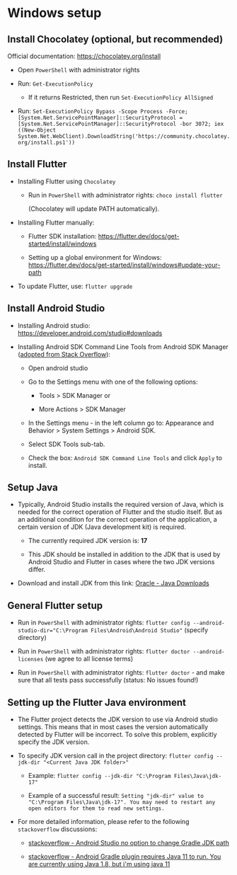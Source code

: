 # Windows setup

## Install Chocolatey (optional, but recommended)

Official documentation: <https://chocolatey.org/install>

* Open `PowerShell` with administrator rights

* Run: `Get-ExecutionPolicy`
    * If it returns Restricted, then run `Set-ExecutionPolicy AllSigned`

* Run: `Set-ExecutionPolicy Bypass -Scope Process -Force; [System.Net.ServicePointManager]::SecurityProtocol = [System.Net.ServicePointManager]::SecurityProtocol -bor 3072; iex ((New-Object System.Net.WebClient).DownloadString('https://community.chocolatey.org/install.ps1'))`

## Install Flutter

* Installing Flutter using `Chocolatey`

    * Run in `PowerShell` with administrator rights: `choco install flutter`
        
        (Chocolatey will update PATH automatically).

* Installing Flutter manually:

    * Flutter SDK installation: <https://flutter.dev/docs/get-started/install/windows>

    * Setting up a global environment for Windows: <https://flutter.dev/docs/get-started/install/windows#update-your-path>

* To update Flutter, use: `flutter upgrade`

## Install Android Studio

* Installing Android studio: <https://developer.android.com/studio#downloads>

* Installing Android SDK Command Line Tools from Android SDK Manager ([adopted from Stack Overflow](https://stackoverflow.com/questions/64708446/)):

    * Open android studio

    * Go to the Settings menu with one of the following options:

        * Tools > SDK Manager or

        * More Actions > SDK Manager

    * In the Settings menu - in the left column go to: Appearance and Behavior > System Settings > Android SDK.

    * Select SDK Tools sub-tab.

    * Check the box: `Android SDK Command Line Tools` and click `Apply` to install.

## Setup Java

* Typically, Android Studio installs the required version of Java, which is needed for the correct operation of Flutter and the studio itself. But as an additional condition for the correct operation of the application, a certain version of JDK (Java development kit) is required.
  
  * The currently required JDK version is: **17**

  * This JDK should be installed in addition to the JDK that is used by Android Studio and Flutter in cases where the two JDK versions differ.

* Download and install JDK from this link: [Oracle - Java Downloads](https://www.oracle.com/java/technologies/downloads/#java17)

## General Flutter setup

* Run in `PowerShell` with administrator rights: `flutter config --android-studio-dir="C:\Program Files\Android\Android Studio"` (specify directory)

* Run in `PowerShell` with administrator rights: `flutter doctor --android-licenses` (we agree to all license terms)

* Run in `PowerShell` with administrator rights: `flutter doctor` - and make sure that all tests pass successfully (status: No issues found!)

## Setting up the Flutter Java environment

* The Flutter project detects the JDK version to use via Android studio settings. This means that in most cases the version automatically detected by Flutter will be incorrect. To solve this problem, explicitly specify the JDK version.

* To specify JDK version call in the project directory: `flutter config --jdk-dir "<Current Java JDK folder>"`

    * Example: `flutter config --jdk-dir "C:\Program Files\Java\jdk-17"`

    * Example of a successful result: `Setting "jdk-dir" value to "C:\Program Files\Java\jdk-17". You may need to restart any open editors for them to read new settings.`

* For more detailed information, please refer to the following `stackoverflow` discussions:
  
  * [stackoverflow - Android Studio no option to change Gradle JDK path](https://stackoverflow.com/questions/75671906/android-studio-no-option-to-change-gradle-jdk-path)
  
  * [stackoverflow - Android Gradle plugin requires Java 11 to run. You are currently using Java 1.8, but i'm using java 11](https://stackoverflow.com/questions/71532385/android-gradle-plugin-requires-java-11-to-run-you-are-currently-using-java-1-8/72903843#72903843)
